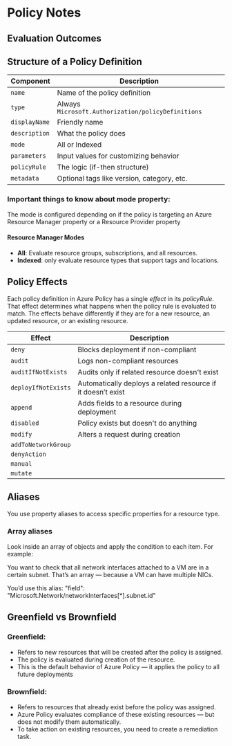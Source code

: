 # Policy Notes

## Evaluation Outcomes

## Structure of a Policy Definition

| Component     | Description                                        |
| ------------- | -------------------------------------------------- |
| `name`        | Name of the policy definition                      |
| `type`        | Always `Microsoft.Authorization/policyDefinitions` |
| `displayName` | Friendly name                                      |
| `description` | What the policy does                               |
| `mode`        | All or Indexed                                     |
| `parameters`  | Input values for customizing behavior              |
| `policyRule`  | The logic (if-then structure)                      |
| `metadata`    | Optional tags like version, category, etc.         |

### Important things to know about mode property:

The mode is configured depending on if the policy is targeting an Azure Resource Manager property or a Resource Provider property

#### Resource Manager Modes

- **All**: Evaluate resource groups, subscriptions, and all resources.
- **Indexed**: only evaluate resource types that support tags and locations.

## Policy Effects

Each policy definition in Azure Policy has a single _effect_ in its _policyRule_. That effect determines what happens when the policy rule is evaluated to match. The effects behave differently if they are for a new resource, an updated resource, or an existing resource.

| Effect              | Description                                                  |
| ------------------- | ------------------------------------------------------------ |
| `deny`              | Blocks deployment if non-compliant                           |
| `audit`             | Logs non-compliant resources                                 |
| `auditIfNotExists`  | Audits only if related resource doesn't exist                |
| `deployIfNotExists` | Automatically deploys a related resource if it doesn’t exist |
| `append`            | Adds fields to a resource during deployment                  |
| `disabled`          | Policy exists but doesn't do anything                        |
| `modify`            | Alters a request during creation                             |
| `addToNetworkGroup` |                                                              |
| `denyAction`        |                                                              |
| `manual`            |                                                              |
| `mutate`            |                                                              |

## Aliases

You use property aliases to access specific properties for a resource type.

### Array aliases

Look inside an array of objects and apply the condition to each item. For example:

You want to check that all network interfaces attached to a VM are in a certain subnet.
That’s an array — because a VM can have multiple NICs.

You’d use this alias:
"field": "Microsoft.Network/networkInterfaces[*].subnet.id"

## Greenfield vs Brownfield

### Greenfield:

- Refers to new resources that will be created after the policy is assigned.
- The policy is evaluated during creation of the resource.
- This is the default behavior of Azure Policy — it applies the policy to all future deployments

### Brownfield:

- Refers to resources that already exist before the policy was assigned.
- Azure Policy evaluates compliance of these existing resources — but does not modify them automatically.
- To take action on existing resources, you need to create a remediation task.
